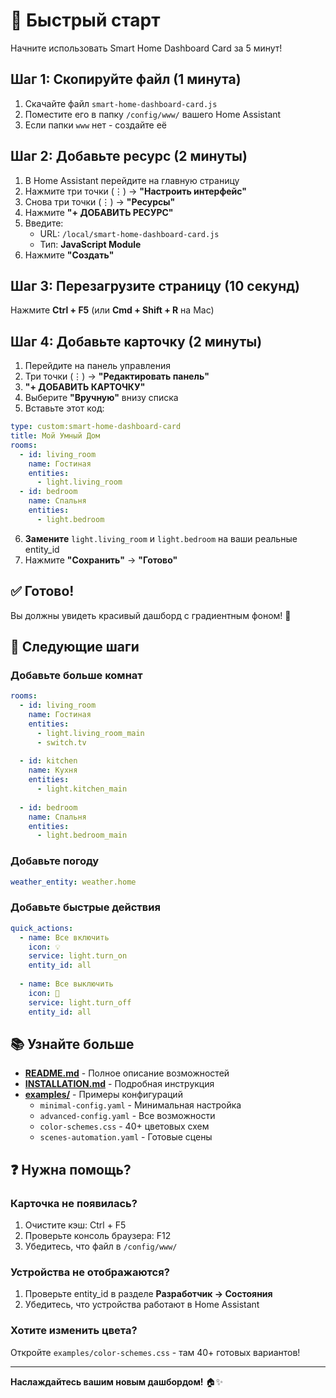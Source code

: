 # 🚀 Быстрый старт

Начните использовать Smart Home Dashboard Card за 5 минут!

## Шаг 1: Скопируйте файл (1 минута)

1. Скачайте файл `smart-home-dashboard-card.js`
2. Поместите его в папку `/config/www/` вашего Home Assistant
3. Если папки `www` нет - создайте её

## Шаг 2: Добавьте ресурс (2 минуты)

1. В Home Assistant перейдите на главную страницу
2. Нажмите три точки (⋮) → **"Настроить интерфейс"**
3. Снова три точки (⋮) → **"Ресурсы"**
4. Нажмите **"+ ДОБАВИТЬ РЕСУРС"**
5. Введите:
   - URL: `/local/smart-home-dashboard-card.js`
   - Тип: **JavaScript Module**
6. Нажмите **"Создать"**

## Шаг 3: Перезагрузите страницу (10 секунд)

Нажмите **Ctrl + F5** (или **Cmd + Shift + R** на Mac)

## Шаг 4: Добавьте карточку (2 минуты)

1. Перейдите на панель управления
2. Три точки (⋮) → **"Редактировать панель"**
3. **"+ ДОБАВИТЬ КАРТОЧКУ"**
4. Выберите **"Вручную"** внизу списка
5. Вставьте этот код:

```yaml
type: custom:smart-home-dashboard-card
title: Мой Умный Дом
rooms:
  - id: living_room
    name: Гостиная
    entities:
      - light.living_room
  - id: bedroom
    name: Спальня
    entities:
      - light.bedroom
```

6. **Замените** `light.living_room` и `light.bedroom` на ваши реальные entity_id
7. Нажмите **"Сохранить"** → **"Готово"**

## ✅ Готово!

Вы должны увидеть красивый дашборд с градиентным фоном! 🎉

## 🎯 Следующие шаги

### Добавьте больше комнат

```yaml
rooms:
  - id: living_room
    name: Гостиная
    entities:
      - light.living_room_main
      - switch.tv
  
  - id: kitchen
    name: Кухня
    entities:
      - light.kitchen_main
  
  - id: bedroom
    name: Спальня
    entities:
      - light.bedroom_main
```

### Добавьте погоду

```yaml
weather_entity: weather.home
```

### Добавьте быстрые действия

```yaml
quick_actions:
  - name: Все включить
    icon: 💡
    service: light.turn_on
    entity_id: all
  
  - name: Все выключить
    icon: 🌙
    service: light.turn_off
    entity_id: all
```

## 📚 Узнайте больше

- **[README.md](README.md)** - Полное описание возможностей
- **[INSTALLATION.md](INSTALLATION.md)** - Подробная инструкция
- **[examples/](examples/)** - Примеры конфигураций
  - `minimal-config.yaml` - Минимальная настройка
  - `advanced-config.yaml` - Все возможности
  - `color-schemes.css` - 40+ цветовых схем
  - `scenes-automation.yaml` - Готовые сцены

## ❓ Нужна помощь?

### Карточка не появилась?
1. Очистите кэш: Ctrl + F5
2. Проверьте консоль браузера: F12
3. Убедитесь, что файл в `/config/www/`

### Устройства не отображаются?
1. Проверьте entity_id в разделе **Разработчик → Состояния**
2. Убедитесь, что устройства работают в Home Assistant

### Хотите изменить цвета?
Откройте `examples/color-schemes.css` - там 40+ готовых вариантов!

---

**Наслаждайтесь вашим новым дашбордом!** 🏠✨

